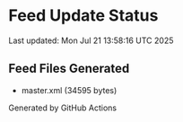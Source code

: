 # Feed Update Status
Last updated: Mon Jul 21 13:58:16 UTC 2025

## Feed Files Generated
- master.xml (34595 bytes)

Generated by GitHub Actions
